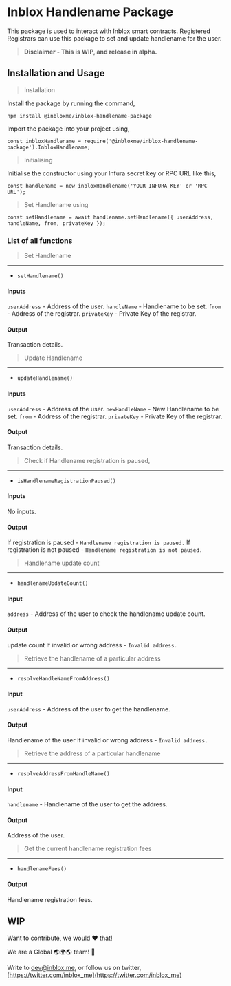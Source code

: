# Inblox Handlename Package

This package is used to interact with Inblox smart contracts. Registered Registrars can use this package to set and update handlename for the user.

> **Disclaimer - This is WIP, and release in alpha.**

## Installation and Usage

> Installation

Install the package by running the command,

```npm install @inbloxme/inblox-handlename-package```

Import the package into your project using,

```const inbloxHandlename = require('@inbloxme/inblox-handlename-package').InbloxHandlename;```

> Initialising

Initialise the constructor using your Infura secret key or RPC URL like this,

```const handlename = new inbloxHandlename('YOUR_INFURA_KEY' or 'RPC URL');```

> Set Handlename using

```const setHandlename = await handlename.setHandlename({ userAddress, handleName, from, privateKey });```

### List of all functions

> Set Handlename

---

* ```setHandlename()```

#### Inputs

```userAddress``` - Address of the user.
```handleName``` - Handlename to be set.
```from``` - Address of the registrar.
```privateKey``` - Private Key of the registrar.

#### Output

Transaction details.

> Update Handlename

___

* ```updateHandlename()```

#### Inputs

```userAddress``` - Address of the user.
```newHandleName``` - New Handlename to be set.
```from``` - Address of the registrar.
```privateKey``` - Private Key of the registrar.

#### Output

Transaction details.

> Check if Handlename registration is paused,

---

* ```isHandlenameRegistrationPaused()```

#### Inputs

No inputs.

#### Output

If registration is paused - ```Handlename registration is paused.```
If registration is not paused - ```Handlename registration is not paused.```

> Handlename update count

---

* ```handlenameUpdateCount()```

#### Input

```address``` - Address of the user to check the handlename update count.

#### Output

update count
If invalid or wrong address - ```Invalid address.```

> Retrieve the handlename of a particular address

---

* ```resolveHandleNameFromAddress()```

#### Input

```userAddress``` - Address of the user to get the handlename.

#### Output

Handlename of the user
If invalid or wrong address - ```Invalid address.```

> Retrieve the address of a particular handlename

---

* ```resolveAddressFromHandleName()```

#### Input

```handlename``` - Handlename of the user to get the address.

#### Output

Address of the user.

> Get the current handlename registration fees

---

* ```handlenameFees()```

#### Output

Handlename registration fees.

## WIP

Want to contribute, we would :heart: that!

We are a Global :earth_asia::earth_africa::earth_americas: team! :muscle:

Write to dev@inblox.me, or follow us on twitter, [https://twitter.com/inblox_me](https://twitter.com/inblox_me)